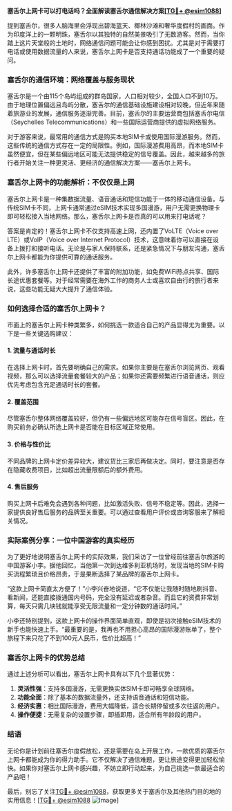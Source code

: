 **塞舌尔上网卡可以打电话吗？全面解读塞舌尔通信解决方案[[TG💪+ @esim1088](https://t.me/s/esim1088)]**

提到塞舌尔，很多人脑海里会浮现出碧海蓝天、椰林沙滩和奢华度假村的画面。作为印度洋上的一颗明珠，塞舌尔以其独特的自然美景吸引了无数游客。然而，当你踏上这片天堂般的土地时，网络通信问题可能会让你感到困扰。尤其是对于需要打电话或使用数据流量的人来说，塞舌尔上网卡是否支持通话功能成了一个重要的疑问。

### 塞舌尔的通信环境：网络覆盖与服务现状

塞舌尔是一个由115个岛屿组成的群岛国家，人口相对较少，全国人口不到10万。由于地理位置偏远且岛屿分散，塞舌尔的通信基础设施建设相对较晚，但近年来随着旅游业的发展，通信服务逐渐完善。目前，塞舌尔的主要运营商包括塞舌尔电信（Seychelles Telecommunications）和一些国际运营商提供的虚拟网络服务。

对于游客来说，最常用的通信方式是购买本地SIM卡或使用国际漫游服务。然而，这些传统的通信方式存在一定的局限性。例如，国际漫游费用高昂，而本地SIM卡虽然便宜，但在某些偏远地区可能无法提供稳定的信号覆盖。因此，越来越多的旅行者开始关注一种更灵活、更经济的通信解决方案——塞舌尔上网卡。

### 塞舌尔上网卡的功能解析：不仅仅是上网

塞舌尔上网卡是一种集数据流量、语音通话和短信功能于一体的移动通信设备。与传统SIM卡不同，上网卡通常通过eSIM技术实现多国漫游，用户无需更换物理卡即可轻松接入当地网络。那么，塞舌尔上网卡是否真的可以用来打电话呢？

答案是肯定的！塞舌尔上网卡不仅支持高速上网，还内置了VoLTE（Voice over LTE）或VoIP（Voice over Internet Protocol）技术，这意味着你可以直接在设备上拨打和接听电话。无论是与家人保持联系，还是紧急情况下与朋友沟通，塞舌尔上网卡都能为你提供可靠的通话服务。

此外，许多塞舌尔上网卡还提供了丰富的附加功能，如免费WiFi热点共享、国际长途优惠套餐等。对于经常需要在海外工作的商务人士或喜欢自由行的旅行者来说，这些功能无疑大大提升了通信体验。

### 如何选择合适的塞舌尔上网卡？

市面上的塞舌尔上网卡种类繁多，如何挑选一款适合自己的产品显得尤为重要。以下是一些关键选购建议：

#### 1. **流量与通话时长**
   在选择上网卡时，首先要明确自己的需求。如果你主要是在塞舌尔浏览网页、观看视频，那么可以选择流量套餐较大的产品；如果你还需要频繁进行语音通话，则应优先考虑包含充足通话时长的套餐。

#### 2. **覆盖范围**
   尽管塞舌尔整体网络覆盖较好，但仍有一些偏远地区可能存在信号盲区。因此，在购买前务必确认所选上网卡是否能在目标区域正常使用。

#### 3. **价格与性价比**
   不同品牌的上网卡定价差异较大，建议货比三家后再做决定。同时，要注意是否存在隐藏收费项目，比如超出流量限额后的额外费用。

#### 4. **售后服务**
   购买上网卡后难免会遇到各种问题，比如激活失败、信号不稳定等。因此，选择一家提供良好售后服务的品牌至关重要。可以通过查看用户评价或咨询客服来了解相关情况。

### 实际案例分享：一位中国游客的真实经历

为了更好地说明塞舌尔上网卡的实际效果，我们采访了一位曾经前往塞舌尔旅游的中国游客小李。据他回忆，当他第一次到达维多利亚机场时，发现当地的SIM卡购买流程繁琐且价格昂贵，于是果断选择了某品牌的塞舌尔上网卡。

“这款上网卡简直太方便了！”小李兴奋地说道，“它不仅能让我随时随地刷抖音、看新闻，还能直接拨通国内号码，完全没有延迟或者杂音。而且它的资费非常划算，每天只需几块钱就能享受无限流量和一定分钟数的通话时间。”

小李还特别提到，这款上网卡的操作界面简单直观，即使是初次接触eSIM技术的新手也能快速上手。“最重要的是，我再也不用担心高昂的国际漫游账单了，整个旅程下来只花了不到100元人民币，性价比超高！”

### 塞舌尔上网卡的优势总结

通过上述分析可以看出，塞舌尔上网卡具有以下几个显著优势：

1. **灵活性强**：支持多国漫游，无需更换实体SIM卡即可畅享全球网络。
2. **功能全面**：除了基本的数据流量外，还支持语音通话和短信功能。
3. **经济实惠**：相比国际漫游，费用大幅降低，适合长期停留或多次往返的用户。
4. **操作便捷**：无需复杂的设置步骤，即插即用，适合所有年龄段的用户。

### 结语

无论你是计划前往塞舌尔度假放松，还是需要在岛上开展工作，一款优质的塞舌尔上网卡都能成为你的得力助手。它不仅解决了通信难题，更让旅途变得更加轻松愉快。如果你对塞舌尔上网卡感兴趣，不妨立即行动起来，为自己挑选一款最适合的产品吧！

最后，别忘了关注[TG💪+ @esim1088](https://t.me/s/esim1088)，获取更多关于塞舌尔及其他热门目的地的实用信息！[[TG💪+ @esim1088](https://t.me/s/esim1088) ![Image](https://i.postimg.cc/4NQfJmqS/Snipaste-2025-05-13-00-14-12.png)]
